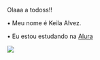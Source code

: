 Olaaa a todoss!!

• Meu nome é Keila Alvez.

• Eu estou estudando na [Alura](https://www.alura.com.br/)

![](https://pa1.aminoapps.com/6499/f4c25a780c0435ca5ab56960837c7c5540060191_hq.gif)
